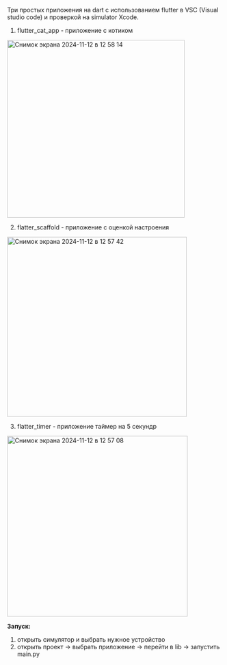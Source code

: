 Три простых приложения на dart с использованием flutter в VSC (Visual studio code) и проверкой на simulator Xcode.
   
1. flutter_cat_app - приложение с котиком
<img width="415" alt="Снимок экрана 2024-11-12 в 12 58 14" src="https://github.com/user-attachments/assets/4b59f8b6-12aa-44c5-8716-e707fb6f8dca">

2. flatter_scaffold - приложение с оценкой настроения
<img width="420" alt="Снимок экрана 2024-11-12 в 12 57 42" src="https://github.com/user-attachments/assets/d448f026-97bb-4776-93c7-61a89e407cc0">

3. flatter_timer - приложение таймер на 5 секундр
<img width="422" alt="Снимок экрана 2024-11-12 в 12 57 08" src="https://github.com/user-attachments/assets/f03900b4-b660-43b6-b6f5-fdc0391be205">

**Запуск:**
1) открыть симулятор и выбрать нужное устройство
2) открыть проект -> выбрать приложение -> перейти в lib -> запустить main.py
